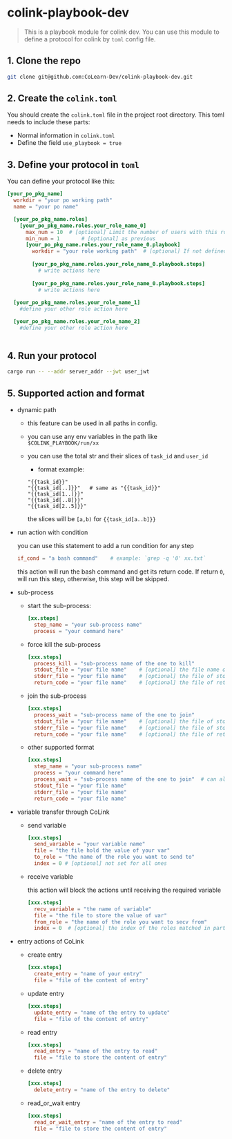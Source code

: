 # colink-playbook-dev

> This is a playbook module for colink dev.
> You can use this module to define a protocol for colink by `toml` config file.

## 1. Clone the repo

```bash
git clone git@github.com:CoLearn-Dev/colink-playbook-dev.git
```

## 2. Create the `colink.toml`

You should create the `colink.toml` file in the project root directory. This toml needs to include these parts:

* Normal information in `colink.toml`
* Define the field `use_playbook = true`

## 3. Define your protocol in `toml`

You can define your protocol like this:

```toml
[your_po_pkg_name]
  workdir = "your po working path"
  name = "your po name"

  [your_po_pkg_name.roles]
    [your_po_pkg_name.roles.your_role_name_0]
      max_num = 10	# [optional] Limit the number of users with this role in this po
      min_num = 1		# [optional] as previous
      [your_po_pkg_name.roles.your_role_name_0.playbook]
        workdir = "your role working path"	# [optional] If not defined, will set the po working path as role path
          
        [your_po_pkg_name.roles.your_role_name_0.playbook.steps]
          # write actions here
          
        [your_po_pkg_name.roles.your_role_name_0.playbook.steps]
          # write actions here
          
  [your_po_pkg_name.roles.your_role_name_1]
    #define your other role action here

  [your_po_pkg_name.roles.your_role_name_2]
    #define your other role action here
			
```

## 4. Run your protocol

```bash
cargo run -- --addr server_addr --jwt user_jwt
```

## 5. Supported action and format

* dynamic path

  * this feature can be used in all paths in config.

  * you can use any env variables in the path like `$COLINK_PLAYBOOK/run/xx`

  * you can use the total str and their slices of `task_id` and `user_id`

    * format example:

    ```
    "{{task_id}}"
    "{{task_id[..]}}"	# same as "{{task_id}}"
    "{{task_id[1..]}}"
    "{{task_id[..8]}}"
    "{{task_id[2..5]}}"
    ```

    the slices will be `[a,b)` for `{{task_id[a..b]}}`

* run action with condition

  you can use this statement to add a run condition for any step

  ```toml
  if_cond = "a bash command"	# example: `grep -q '0' xx.txt`
  ```

  this action will run the bash command and get its return code. If return `0`, will run this step, otherwise, this step will be skipped.

* sub-process

  * start the sub-process:

    ```toml
    [xx.steps]
      step_name = "your sub-process name"
      process = "your command here"
    ```

  * force kill the sub-process

    ```toml
    [xxx.steps]
      process_kill = "sub-process name of the one to kill"
      stdout_file = "your file name"	# [optional] the file name of this process's stdout
      stderr_file = "your file name"	# [optional] the file of stderr
      return_code = "your file name"	# [optional] the file of return code(exit code)
    ```

  * join the sub-process

    ```toml
    [xxx.steps]
      process_wait = "sub-process name of the one to join"
      stdout_file = "your file name"	# [optional] the file of stdout
      stderr_file = "your file name"	# [optional] the file of stderr
      return_code = "your file name"	# [optional] the file of return code(exit code)
    ```

  * other supported format

    ```toml
    [xxx.steps]
      step_name = "your sub-process name"
      process = "your command here"
      process_wait = "sub-process name of the one to join"	# can also be replace with `process_kill`
      stdout_file = "your file name"
      stderr_file = "your file name"
      return_code = "your file name"
    ```

* variable transfer through CoLink

  * send variable

    ```toml
    [xxx.steps]
      send_variable = "your variable name"
      file = "the file hold the value of your var"
      to_role = "the name of the role you want to send to"
      index = 0 # [optional] not set for all ones
    ```

  * receive variable

    this action will block the actions until receiving the required variable

    ```toml
    [xxx.steps]
      recv_variable = "the name of variable"
      file = "the file to store the value of var"
      from_role = "the name of the role you want to secv from"
      index = 0  # [optional] the index of the roles matched in participants
    ```

* entry actions of CoLink

  * create entry

    ```toml
    [xxx.steps]
      create_entry = "name of your entry"
      file = "file of the content of entry"
    ```

  * update entry

    ```toml
    [xxx.steps]
      update_entry = "name of the entry to update"
      file = "file of the content of entry"
    ```

  * read entry

    ```toml
    [xxx.steps]
      read_entry = "name of the entry to read"
      file = "file to store the content of entry"
    ```

  * delete entry

    ```toml
    [xxx.steps]
      delete_entry = "name of the entry to delete"
    ```

  * read_or_wait entry

    ```toml
    [xxx.steps]
      read_or_wait_entry = "name of the entry to read"
      file = "file to store the content of entry"
    ```